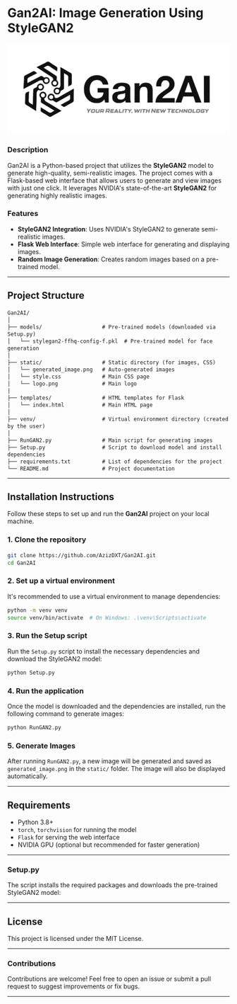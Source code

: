 # **Gan2AI: Image Generation Using StyleGAN2**

![Gan2AI Logo](https://raw.githubusercontent.com/AzizDXT/Gan2AI/main/LogoG2.png)

### **Description**

Gan2AI is a Python-based project that utilizes the **StyleGAN2** model to generate high-quality, semi-realistic images. The project comes with a Flask-based web interface that allows users to generate and view images with just one click. It leverages NVIDIA's state-of-the-art **StyleGAN2** for generating highly realistic images.

### **Features**

- **StyleGAN2 Integration**: Uses NVIDIA's StyleGAN2 to generate semi-realistic images.
- **Flask Web Interface**: Simple web interface for generating and displaying images.
- **Random Image Generation**: Creates random images based on a pre-trained model.

---

## **Project Structure**

```
Gan2AI/
│
├── models/                   # Pre-trained models (downloaded via Setup.py)
│   └── stylegan2-ffhq-config-f.pkl  # Pre-trained model for face generation
│
├── static/                   # Static directory (for images, CSS)
│   └── generated_image.png   # Auto-generated images
│   └── style.css             # Main CSS page
│   └── logo.png              # Main logo
|
├── templates/                # HTML templates for Flask
│   └── index.html            # Main HTML page
│
├── venv/                     # Virtual environment directory (created by the user)
│
├── RunGAN2.py                # Main script for generating images
├── Setup.py                  # Script to download model and install dependencies
├── requirements.txt          # List of dependencies for the project
└── README.md                 # Project documentation
```

---

## **Installation Instructions**

Follow these steps to set up and run the **Gan2AI** project on your local machine.

### **1. Clone the repository**

```bash
git clone https://github.com/AzizDXT/Gan2AI.git
cd Gan2AI
```

### **2. Set up a virtual environment**

It's recommended to use a virtual environment to manage dependencies:

```bash
python -m venv venv
source venv/bin/activate  # On Windows: .\venv\Scripts\activate
```

### **3. Run the Setup script**

Run the `Setup.py` script to install the necessary dependencies and download the StyleGAN2 model:

```bash
python Setup.py
```

### **4. Run the application**

Once the model is downloaded and the dependencies are installed, run the following command to generate images:

```bash
python RunGAN2.py
```

### **5. Generate Images**

After running `RunGAN2.py`, a new image will be generated and saved as `generated_image.png` in the `static/` folder. The image will also be displayed automatically.

---

## **Requirements**

- Python 3.8+
- `torch`, `torchvision` for running the model
- `Flask` for serving the web interface
- NVIDIA GPU (optional but recommended for faster generation)

---

### **Setup.py**

The script installs the required packages and downloads the pre-trained StyleGAN2 model:

---

## **License**

This project is licensed under the MIT License.

---

### **Contributions**

Contributions are welcome! Feel free to open an issue or submit a pull request to suggest improvements or fix bugs.

---

